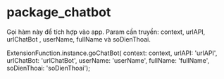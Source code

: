 # package_chatbot
Gọi hàm này để tích hợp vào app.
Param cần truyền: context, urlAPI, urlChatBot , userName, fullName và soDienThoai.

 ExtensionFunction.instance.goChatBot(
     context: context,
     urlAPI: 'urlAPI',
     urlChatBot: 'urlChatBot',
     userName: 'userName',
     fullName: 'fullName',
     soDienThoai: 'soDienThoai');

